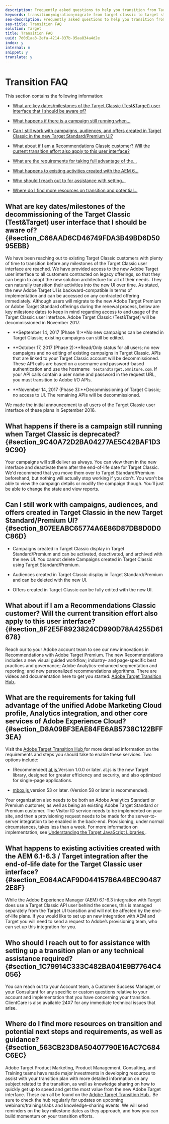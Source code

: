 ```yaml
---
description: Frequently asked questions to help you transition from Target Classic to Target Standard/Premium.
keywords: transition;migration;migrate from target classic to target standard
seo-description: Frequently asked questions to help you transition from Target Classic to Target Standard/Premium.
seo-title: Transition FAQ
solution: Target
title: Transition FAQ
uuid: 7d0d1aa3-2efa-4214-837b-95aa834a4d2e
index: y
internal: n
snippet: y
translate: y
---
```


# Transition FAQ

This section contains the following information:

* [ What are key dates/milestones of the Target Classic (Test&amp;Target) user interface that I should be aware of? ](c_transition-faq.md#section_C66AAD6CD46749FDA3B49BD6D5095EBB) 

* [ What happens if there is a campaign still running when... ](c_transition-faq.md#section_9C40A72D2BA04277AE5C42BAF1D39C90) 

* [ Can I still work with campaigns, audiences, and offers created in Target Classic in the new Target Standard/Premium UI? ](c_transition-faq.md#section_807EEABC65774A6E86D87DB8D0D0C86D) 

* [ What about if I am a Recommendations Classic customer? Will the current transition effort also apply to this user interface? ](c_transition-faq.md#section_8F2E5F8923824CD990D78A4255D61678) 

* [ What are the requirements for taking full advantage of the... ](c_transition-faq.md#section_D8A09BF3EAE84FE6AB5738C122BFF3EA) 

* [ What happens to existing activities created with the AEM 6... ](c_transition-faq.md#section_E064ACAF9D044157B6A4BEC904872E8F) 

* [ Who should I reach out to for assistance with setting... ](c_transition-faq.md#section_1C79914C333C482BA041E9B7764C4056) 

* [ Where do I find more resources on transition and potential... ](c_transition-faq.md#section_563CB23D8A50407790E16AC7C684C6EC) 



## What are key dates/milestones of the decommissioning of the Target Classic (Test&Target) user interface that I should be aware of? {#section_C66AAD6CD46749FDA3B49BD6D5095EBB}

We have been reaching out to existing Target Classic customers with plenty of time to transition before any milestones of the Target Classic user interface are reached. We have provided access to the new Adobe Target user interface to all customers contracted on legacy offerings, so that they can begin to adopt the new solution architecture for all of their needs. They can naturally transition their activities into the new UI over time. As stated, the new Adobe Target UI is backward-compatible in terms of implementation and can be accessed on any contracted offering immediately.
Although users will migrate to the new Adobe Target Premium or Adobe Target Standard offerings during the renewal process, below are key milestone dates to keep in mind regarding access to and usage of the Target Classic user interface.
Adobe Target Classic (Test&amp;Target) will be decommissioned in November 2017.

* **September 14, 2017 (Phase 1):**No new campaigns can be created in Target Classic; existing campaigns can still be edited. 

* **October 17, 2017 (Phase 2):**Read/Only status for all users; no new campaigns and no editing of existing campaigns in Target Classic. 
  APIs that are linked to your Target Classic account will be decommissioned. These API calls are based on a username and password-based authentication and use the hostname ` testandtarget.omniture.com`. If your API calls contain a user name and password in the request URL, you must transition to Adobe I/O APIs. 

* **November 14, 2017 (Phase 3):**Decommissioning of Target Classic; no access to UI. 
  The remaining APIs will be decommissioned.


We made the initial announcement to all users of the Target Classic user interface of these plans in September 2016.

## What happens if there is a campaign still running when Target Classic is deprecated? {#section_9C40A72D2BA04277AE5C42BAF1D39C90}

Your campaigns will still deliver as always. You can view them in the new interface and deactivate them after the end-of-life date for Target Classic. We'd recommend that you move them over to Target Standard/Premium beforehand, but nothing will actually stop working if you don't. You won't be able to view the campaign details or modify the campaign though. You'll just be able to change the state and view reports.

## Can I still work with campaigns, audiences, and offers created in Target Classic in the new Target Standard/Premium UI? {#section_807EEABC65774A6E86D87DB8D0D0C86D}


* Campaigns created in Target Classic display in Target Standard/Premium and can be activated, deactivated, and archived with the new UI. You cannot delete Campaigns created in Target Classic using Target Standard/Premium.

* Audiences created in Target Classic display in Target Standard/Premium and can be deleted with the new UI.

* Offers created in Target Classic can be fully edited with the new UI.



## What about if I am a Recommendations Classic customer? Will the current transition effort also apply to this user interface? {#section_8F2E5F8923824CD990D78A4255D61678}

Reach our to your Adobe account team to see our new innovations in Recommendations with Adobe Target Premium. The new Recommendations includes a new visual guided workflow; industry- and page-specific best practices and governance; Adobe Analytics-enhanced segmentation and reporting; and new personalized recommendations algorithms. There are videos and documentation here to get you started: [ Adobe Target Transition Hub ](https://docs.adobe.com/content/AdobeTarget/transition-hub.html). 

## What are the requirements for taking full advantage of the unified Adobe Marketing Cloud profile, Analytics integration, and other core services of Adobe Experience Cloud? {#section_D8A09BF3EAE84FE6AB5738C122BFF3EA}

Visit the [ Adobe Target Transition Hub ](https://docs.adobe.com/content/AdobeTarget/transition-hub.html) for more detailed information on the requirements and steps you should take to enable these services. Two options include: 

* (Recommended) [ at.js ](https://marketing.adobe.com/resources/help/en_US/target/ov2/c_target-atjs-implementation.html#) Version 1.0.0 or later. at.js is the new Target library, designed for greater efficiency and security, and also optimized for single-page applications. 

* [ mbox.js ](https://marketing.adobe.com/resources/help/en_US/target/ov/t_mbox_download.html#) version 53 or later. (Version 58 or later is recommended). 


Your organization also needs to be both an Adobe Analytics Standard or Premium customer, as well as being an existing Adobe Target Standard or Premium customer. The Visitor ID service needs to be implemented on your site, and then a provisioning request needs to be made for the server-to-server integration to be enabled in the back-end. Provisioning, under normal circumstances, takes less than a week.
For more information on implementation, see [ Understanding the Target JavaScript Libraries ](c_target-implement.md#concept_60B748DE4293488F917E8F1FA4C7E9EB). 

## What happens to existing activities created with the AEM 6.1-6.3 / Target integration after the end-of-life date for the Target Classic user interface? {#section_E064ACAF9D044157B6A4BEC904872E8F}

While the Adobe Experience Manager (AEM) 6.1-6.3 integration with Target does use a Target Classic API user behind the scenes, this is managed separately from the Target UI transition and will not be affected by the end-of-life plans. If you would like to set up an new integration with AEM and Target you will need to send a request to Adobe’s provisioning team, who can set up this integration for you.

## Who should I reach out to for assistance with setting up a transition plan or any technical assistance required? {#section_1C79914C333C482BA041E9B7764C4056}

You can reach out to your Account team, a Customer Success Manager, or your Consultant for any specific or custom questions relative to your account and implementation that you have concerning your transition. ClientCare is also available 24X7 for any immediate technical issues that arise.

## Where do I find more resources on transition and potential next steps and requirements, as well as guidance? {#section_563CB23D8A50407790E16AC7C684C6EC}

Adobe Target Product Marketing, Product Management, Consulting, and Training teams have made major investments in developing resources to assist with your transition plan with more detailed information on any subject related to the transition, as well as knowledge sharing on how to quickly get up to speed and get the most value from the new Adobe Target interface.
These can all be found on the [ Adobe Target Transition Hub ](https://docs.adobe.com/content/AdobeTarget/transition-hub.html). Be sure to check the hub regularly for updates on upcoming webinars/trainings/labs and knowledge-sharing events. We will send reminders on the key milestone dates as they approach, and how you can build momentum on your transition efforts. 
